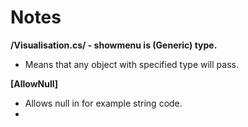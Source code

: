 # Notes

**/Visualisation.cs/ - showmenu is <T> (Generic) type.**
- Means that any object with specified type will pass.

**[AllowNull]**
- Allows null in for example string code.
- 